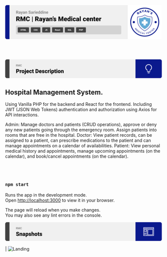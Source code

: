 <img src="./readme/title1.svg"/>

<br><br>

<!-- project philosophy -->
<img src="./readme/title2.svg"/>

## Hospital Management System.

Using Vanilla PHP for the backend and React for the frontend. Including JWT (JSON Web Tokens) authentication and authorization using Axios for API interactions.

Admin: Manage doctors and patients (CRUD operations), approve or deny any new patients going through the emergency room. Assign patients into rooms that are free in the hospital.
Doctor: View patient records, can be assigned to a patient, can prescribe medications to the patient and can manage appointments on a calendar of availabilities.
Patient: View personal medical history and appointments, manage upcoming appointments (on the calendar), and book/cancel appointments (on the calendar).

<br><br>

### `npm start`

Runs the app in the development mode.\
Open [http://localhost:3000](http://localhost:3000) to view it in your browser.

The page will reload when you make changes.\
You may also see any lint errors in the console.

<!-- Prototyping -->
<img src="./readme/title3.svg"/>

| ![Landing](./readme/demo.jpg)
